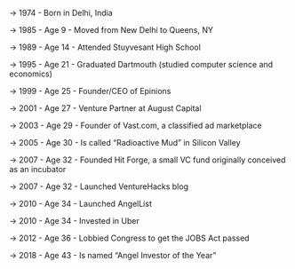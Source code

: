 → 1974 - Born in Delhi, India 

→ 1985 - Age 9 - Moved from New Delhi to Queens, NY 

→ 1989 - Age 14 - Attended Stuyvesant High School 

→ 1995 - Age 21 - Graduated Dartmouth (studied computer science and economics)

 

→ 1999 - Age 25 - Founder/CEO of Epinions 

→ 2001 - Age 27 - Venture Partner at August Capital 

→ 2003 - Age 29 - Founder of Vast.com, a classified ad marketplace 

→ 2005 - Age 30 - Is called “Radioactive Mud” in Silicon Valley 

→ 2007 - Age 32 - Founded Hit Forge, a small VC fund originally conceived as an incubator 

→ 2007 - Age 32 - Launched VentureHacks blog

 

→ 2010 - Age 34 - Launched AngelList 

→ 2010 - Age 34 - Invested in Uber 

→ 2012 - Age 36 - Lobbied Congress to get the JOBS Act passed 

→ 2018 - Age 43 - Is named “Angel Investor of the Year”
